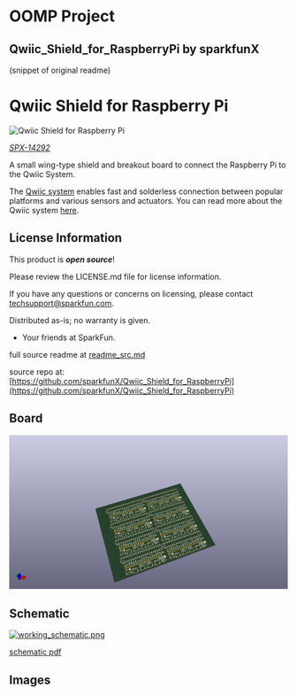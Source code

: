 # OOMP Project  
## Qwiic_Shield_for_RaspberryPi  by sparkfunX  
  
(snippet of original readme)  
  
Qwiic Shield for Raspberry Pi  
========================================  
  
![Qwiic Shield for Raspberry Pi](https://cdn.sparkfun.com//assets/parts/1/2/2/5/1/Qwiic_Raspberry_Pi_Shield_04.jpg)  
  
[*SPX-14292*](https://www.sparkfun.com/products/14292)  
  
A small wing-type shield and breakout board to connect the Raspberry Pi to the Qwiic System.  
  
The [Qwiic system](http://www.sparkfun.com/qwiic) enables fast and solderless connection between popular platforms and various sensors and actuators. You can read more about the Qwiic system [here](http://www.sparkfun.com/qwiic).   
  
License Information  
-------------------  
  
This product is _**open source**_!  
  
Please review the LICENSE.md file for license information.  
  
If you have any questions or concerns on licensing, please contact techsupport@sparkfun.com.  
  
Distributed as-is; no warranty is given.  
  
- Your friends at SparkFun.  
  
_<COLLABORATION CREDIT>_  
  
  
  full source readme at [readme_src.md](readme_src.md)  
  
source repo at: [https://github.com/sparkfunX/Qwiic_Shield_for_RaspberryPi](https://github.com/sparkfunX/Qwiic_Shield_for_RaspberryPi)  
## Board  
  
[![working_3d.png](working_3d_600.png)](working_3d.png)  
## Schematic  
  
[![working_schematic.png](working_schematic_600.png)](working_schematic.png)  
  
[schematic pdf](working_schematic.pdf)  
## Images  
